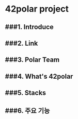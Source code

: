 42polar project
=============

###1. Introduce
-------------

###2. Link
-------------

###3. Polar Team
-------------

###4. What's 42polar
-------------

###5. Stacks
-------------

###6. 주요 기능
-------------
